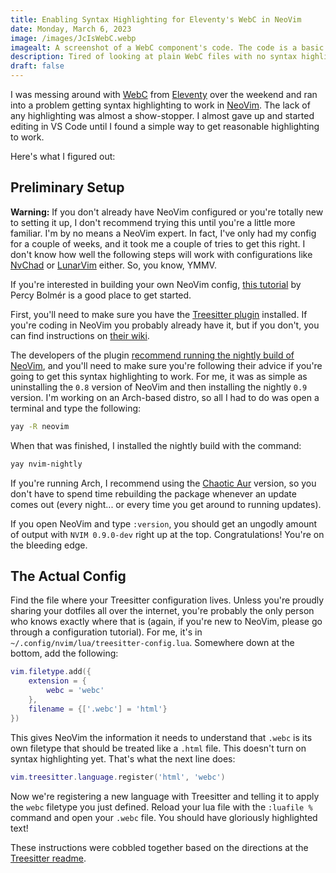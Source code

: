 ```yaml
---
title: Enabling Syntax Highlighting for Eleventy's WebC in NeoVim
date: Monday, March 6, 2023
image: /images/JcIsWebC.webp
imagealt: A screenshot of a WebC component's code. The code is a basic HTML header with a site brand link and a navigation menu with links to 'Home,' 'Blog,' and 'About' links. The HTML code is followed by a style tag that includes a special WebC directive - 'webc:keep' and within the style tag is included basic styling for the header. The text is highlighted in various colors of purple, green, orange, and white.
description: Tired of looking at plain WebC files with no syntax highlighting in NeoVim. You don't have to do that anymore.
draft: false
---
```


I was messing around with [WebC](https://github.com/11ty/webc) from
[Eleventy](https://www.11ty.dev) over the weekend and ran into a problem getting
syntax highlighting to work in [NeoVim](https://neovim.io). The lack of any
highlighting was almost a show-stopper. I almost gave up and started editing in
VS Code until I found a simple way to get reasonable highlighting to work.

Here's what I figured out:

## Preliminary Setup

**Warning:** If you don't already have NeoVim configured or you're totally new
to setting it up, I don't recommend trying this until you're a little more
familiar. I'm by no means a NeoVim expert. In fact, I've only had my config for
a couple of weeks, and it took me a couple of tries to get this right. I don't
know how well the following steps will work with configurations like
[NvChad](https://nvchad.com/) or [LunarVim](https://www.lunarvim.org/) either.
So, you know, YMMV.

If you're interested in building your own NeoVim config,
[this tutorial](https://programmingpercy.tech/blog/learn-how-to-use-neovim-as-ide/)
by Percy Bolmér is a good place to get started.

First, you'll need to make sure you have the
[Treesitter plugin](https://github.com/nvim-treesitter/nvim-treesitter)
installed. If you're coding in NeoVim you probably already have it, but if you
don't, you can find instructions on
[their wiki](https://github.com/nvim-treesitter/nvim-treesitter/wiki/Installation).

The developers of the plugin
[recommend running the nightly build of NeoVim](https://github.com/nvim-treesitter/nvim-treesitter#requirements),
and you'll need to make sure you're following their advice if you're going to
get this syntax highlighting to work. For me, it was as simple as uninstalling
the `0.8` version of NeoVim and then installing the nightly `0.9` version. I'm
working on an Arch-based distro, so all I had to do was open a terminal and type
the following:

```bash
yay -R neovim
```

When that was finished, I installed the nightly build with the command:

```bash
yay nvim-nightly
```

If you're running Arch, I recommend using the
[Chaotic Aur](https://aur.chaotic.cx/) version, so you don't have to spend time
rebuilding the package whenever an update comes out (every night... or every
time you get around to running updates).

If you open NeoVim and type `:version`, you should get an ungodly amount of
output with `NVIM 0.9.0-dev` right up at the top. Congratulations! You're on the
bleeding edge.

## The Actual Config

Find the file where your Treesitter configuration lives. Unless you're proudly
sharing your dotfiles all over the internet, you're probably the only person who
knows exactly where that is (again, if you're new to NeoVim, please go through a
configuration tutorial). For me, it's in
`~/.config/nvim/lua/treesitter-config.lua`. Somewhere down at the bottom, add
the following:

```lua
vim.filetype.add({
    extension = {
        webc = 'webc'
    },
    filename = {['.webc'] = 'html'}
})
```

This gives NeoVim the information it needs to understand that `.webc` is its own
filetype that should be treated like a `.html` file. This doesn't turn on syntax
highlighting yet. That's what the next line does:

```lua
vim.treesitter.language.register('html', 'webc')
```

Now we're registering a new language with Treesitter and telling it to apply the
`webc` filetype you just defined. Reload your lua file with the `:luafile %`
command and open your `.webc` file. You should have gloriously highlighted text!

These instructions were cobbled together based on the directions at the
[Treesitter readme](https://github.com/nvim-treesitter/nvim-treesitter#requirements).

<!-- As much as I love frameworks like [Svelte](https://svelte.dev) (this site is built using [SvelteKit](https://kit.svelte.dev)), I frequently feel the pull of a simpler process for building sites. Don't get me wrong, Svelte is very simple, probably as painless a process as you'll ever find for frontend frameworks, but I do miss the days of writing HTML, CSS, and JavaScript in their own simple, discrete files and watching them work together without hassle. -->

<!-- Luckily, web standards have come a long way in the past few years and we can use web components to achieve the same things as frontend frameworks. One of the sticking points for web components, though, has been their lack of support for server-side rendering. There are a few projects underway to bring web components to the server, and Zach Leatherman of Eleventy fame -->
